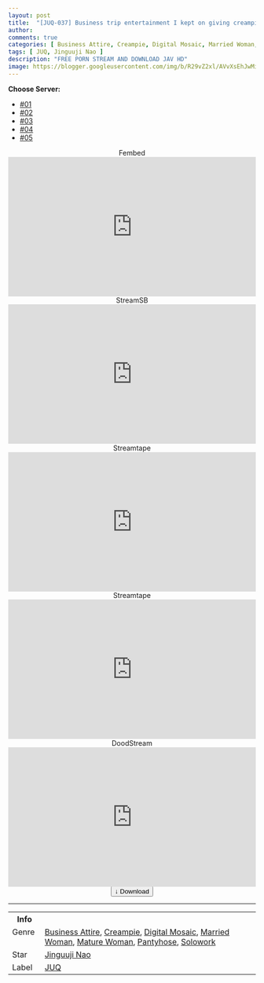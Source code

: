 ```yaml
---
layout: post
title:  "[JUQ-037] Business trip entertainment I kept on giving creampie to my arrogant president business partner. Nao Jinguji"
author:
comments: true
categories: [ Business Attire, Creampie, Digital Mosaic, Married Woman, Mature Woman, Pantyhose, Solowork ]
tags: [ JUQ, Jinguuji Nao ]
description: "FREE PORN STREAM AND DOWNLOAD JAV HD"
image: https://blogger.googleusercontent.com/img/b/R29vZ2xl/AVvXsEhJwMiWbekTrJ37tGj_phru3KJaysle5gHXhmNhcZTRdtoMACUEECTez627ru4UU37Z0_AOGu2UKBpe4BM9l6DjG27R_qXIHdnBQONK1xqLJhvXcVG4cfp2PU6Vx75k_0f1H1Ul8IYlD1nOda89JkPMHdF2iyAeAeo721W1qhXcdJKkCVkkNGwDxUmy/s1600/juq037pl.jpg
---
```


<div id="utb">
<b>Choose Server:</b>
<ul id="udltb">
<li><a href="#tab1">#01</a></li>
<li><a href="#tab2">#02</a></li>
<li><a href="#tab3">#03</a></li>
<li><a href="#tab4">#04</a></li>
<li><a href="#tab5">#05</a></li>
</ul>
<div id="udlctn">
<div id="tab1">
<!--- #01 Start --->
<center>Fembed</center>
<div style="padding-bottom:56.25%; position:relative; display:block; width: 100%">
  <iframe width="100%" height="100%"
    src="https://mycloudzz.com/v/7rymyfgd4dy21xl"
    frameborder="0" allowfullscreen="" style="position:absolute; top:0; left: 0">
  </iframe>
</div>
<!--- #01 End --->
</div>
<div id="tab2">
<!--- #02 Start --->
<center>StreamSB</center>
<div style="padding-bottom:56.25%; position:relative; display:block; width: 100%">
  <iframe width="100%" height="100%"
    src="https://streamsb.net/e/0tkh1w0ryvdk.html"
    frameborder="0" allowfullscreen="" style="position:absolute; top:0; left: 0">
  </iframe>
</div>
<!--- #02 End --->
</div>
<div id="tab3">
<!--- #03 Start --->
<center>Streamtape</center>
<div style="padding-bottom:56.25%; position:relative; display:block; width: 100%">
  <iframe width="100%" height="100%"
    src="https://streamtape.com/e/qD7ZlO0e3vcze46/MEYD-532_Reona_Kirishima.mp4"
    frameborder="0" allowfullscreen="" style="position:absolute; top:0; left: 0">
  </iframe>
</div>
<!--- #03 End --->
</div>
<div id="tab4">
<!--- #04 Start --->
<center>Streamtape</center>
<div style="padding-bottom:56.25%; position:relative; display:block; width: 100%">
  <iframe width="100%" height="100%"
    src="https://streamtape.com/e/8qBrj8Gakkiop7m/MEYD-532_Reona_Kirishima.mp4"
    frameborder="0" allowfullscreen="" style="position:absolute; top:0; left: 0">
  </iframe>
</div>
<!--- #04 End --->
</div>
<div id="tab5">
<!--- #05 Start --->
<center>DoodStream</center>
<div style="padding-bottom:56.25%; position:relative; display:block; width: 100%">
  <iframe width="100%" height="100%"
    src="https://dood.ws/e/p0rx5g9xu44vjfzd0vswpdkwfzfymo9"
    frameborder="0" allowfullscreen="" style="position:absolute; top:0; left: 0">
  </iframe>
</div>
<!--- #05 End --->
</div>
</div>
</div>

<center>
<a href="/d/juq-037">
<button class="btn btn-outline-dark py-2 px-5 d-block w-100 show-comments"><b>&darr;</b> Download</button>
</a>
</center>
<hr />
<table>
  <tr>
    <th>Info</th>
  </tr>
  <tr>
    <td>Genre &nbsp;</td>
    <td> <a href="/categories#Business-Attire">Business Attire</a>, <a href="/categories#Creampie">Creampie</a>, <a href="/categories#Digital-Mosaic">Digital Mosaic</a>, <a href="/categories#Married-Woman">Married Woman</a>, <a href="/categories#Mature-Woman">Mature Woman</a>, <a href="/categories#Pantyhose">Pantyhose</a>, <a href="/categories#Solowork">Solowork</a></td>
  </tr>
  <tr>
    <td>Star</td>
    <td> <a href="/tags#Jinguuji-Nao">Jinguuji Nao</a></td>
  </tr>
  <tr>
    <td>Label</td>
    <td> <a href="/tags#JUQ">JUQ</a></td>
  </tr>
</table>
